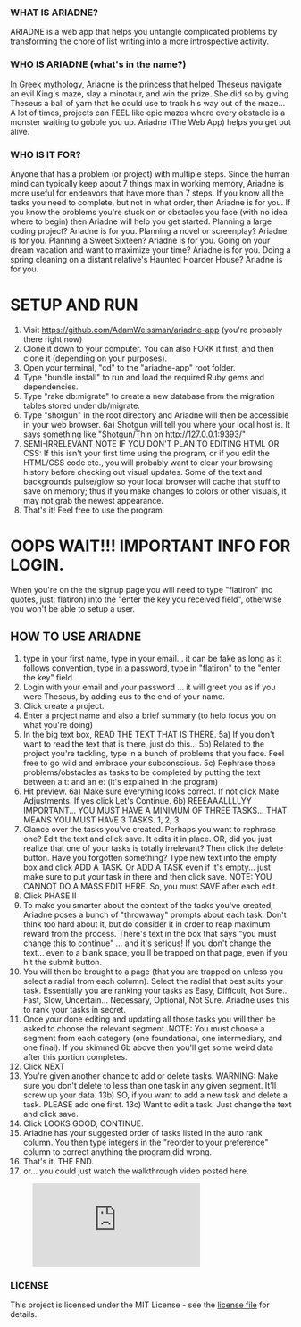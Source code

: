 ### WHAT IS ARIADNE?
ARIADNE is a web app that helps you untangle complicated problems by transforming the chore of list writing into a more introspective activity.

### WHO IS ARIADNE (what's in the name?)
In Greek mythology, Ariadne is the princess that helped Theseus navigate an evil King's maze, slay a minotaur, and win the prize.  She did so by giving Theseus a ball of yarn that he could use to track his way out of the maze...  A lot of times, projects can FEEL like epic mazes where every obstacle is a monster waiting to gobble you up.  Ariadne (The Web App) helps you get out alive.

### WHO IS IT FOR?
Anyone that has a problem (or project) with multiple steps.  Since the human mind can typically keep about 7 things max in working memory, Ariadne is more useful for endeavors that have more than 7 steps.   If you know all the tasks you need to complete, but not in what order, then Ariadne is for you.  If you know the problems you're stuck on or obstacles you face (with no idea where to begin) then Ariadne will help you get started.  Planning a large coding project?  Ariadne is for you.  Planning a novel or screenplay?  Ariadne is for you.  Planning a Sweet Sixteen?  Ariadne is for you.  Going on your dream vacation and want to maximize your time?  Ariadne is for you.  Doing a spring cleaning on a distant relative's Haunted Hoarder House?  Ariadne is for you.   

# SETUP AND RUN
1) Visit https://github.com/AdamWeissman/ariadne-app (you're probably there right now)
2) Clone it down to your computer.  You can also FORK it first, and then clone it (depending on your purposes).
3) Open your terminal, "cd" to the "ariadne-app" root folder.
4) Type "bundle install" to run and load the required Ruby gems and dependencies.
5) Type "rake db:migrate" to create a new database from the migration tables stored under db/migrate.
6) Type "shotgun" in the root directory and Ariadne will then be accessible in your web browser.
6a) Shotgun will tell you where your local host is.  It says something like "Shotgun/Thin on http://127.0.0.1:9393/"
7) SEMI-IRRELEVANT NOTE IF YOU DON'T PLAN TO EDITING HTML OR CSS: If this isn't your first time using the program, or if you edit the HTML/CSS code etc., you will probably want to clear your browsing history before checking out visual updates.  Some of the text and backgrounds pulse/glow so your local browser will cache that stuff to save on memory; thus if you make changes to colors or other visuals, it may not grab the newest appearance.
8) That's it!  Feel free to use the program.

# OOPS WAIT!!! IMPORTANT INFO FOR LOGIN.
When you're on the the signup page you will need to type "flatiron" (no quotes, just: flatiron) into the "enter the key you received field", otherwise you won't be able to setup a user.

## HOW TO USE ARIADNE
1) type in your first name, type in your email... it can be fake as long as it follows convention, type in a password, type in "flatiron" to the "enter the key" field.
2) Login with your email and your password
... it will greet you as if you were Theseus, by adding eus to the end of your name.
3) Click create a project.
4) Enter a project name and also a brief summary (to help focus you on what you're doing)
5) In the big text box, READ THE TEXT THAT IS THERE.
5a) If you don't want to read the text that is there, just do this...
5b) Related to the project you're tackling, type in a bunch of problems that you face.  Feel free to go wild and embrace your subconscious.
5c) Rephrase those problems/obstacles as tasks to be completed by putting the text between a t: and an e: (it's explained in the program)
6) Hit preview.
6a) Make sure everything looks correct.  If not click Make Adjustments.  If yes click Let's Continue.
6b) REEEAAALLLLYY IMPORTANT... YOU MUST HAVE A MINIMUM OF THREE TASKS... THAT MEANS YOU MUST HAVE 3 TASKS. 1, 2, 3.
7) Glance over the tasks you've created.  Perhaps you want to rephrase one?  Edit the text and click save.  It edits it in place.  OR, did you just realize that one of your tasks is totally irrelevant? Then click the delete button.  Have you forgotten something?  Type new text into the empty box and click ADD A TASK.  Or ADD A TASK even if it's empty... just make sure to put your task in there and then click save.  NOTE: YOU CANNOT DO A MASS EDIT HERE.  So, you must SAVE after each edit.
8) Click PHASE II
9) To make you smarter about the context of the tasks you've created, Ariadne poses a bunch of "throwaway" prompts about each task.  Don't think too hard about it, but do consider it in order to reap maximum reward from the process.  There's text in the box that says "you must change this to continue" ... and it's serious!  If you don't change the text... even to a blank space, you'll be trapped on that page, even if you hit the submit button.
10) You will then be brought to a page (that you are trapped on unless you select a radial from each column).  Select the radial that best suits your task.  Essentially you are ranking your tasks as Easy, Difficult, Not Sure... Fast, Slow, Uncertain... Necessary, Optional, Not Sure.  Ariadne uses this to rank your tasks in secret.
11) Once your done editing and updating all those tasks you will then be asked to choose the relevant segment.  NOTE: You must choose a segment from each category (one foundational, one intermediary, and one final).  If you skimmed 6b above then you'll get some weird data after this portion completes.
12) Click NEXT
13) You're given another chance to add or delete tasks.  WARNING: Make sure you don't delete to less than one task in any given segment.  It'll screw up your data.
13b) SO, if you want to add a new task and delete a task.  PLEASE add one first.
13c) Want to edit a task.  Just change the text and click save.
14) Click LOOKS GOOD, CONTINUE.
15) Ariadne has your suggested order of tasks listed in the auto rank column.  You then type integers in the "reorder to your preference" column to correct anything the program did wrong.
16) That's it.  THE END.
17) or... you could just watch the walkthrough video posted here.  


<!-- blank line -->
<figure class="video_container">
  <iframe src="https://www.youtube.com/embed/0MxAYAPWsFQ" frameborder="0" allowfullscreen="true"> </iframe>
</figure>
<!-- blank line -->


### LICENSE
This project is licensed under the MIT License - see the <a href="https://github.com/AdamWeissman/ariadne-app/blob/master/LICENSE.md">license file</a> for details.
